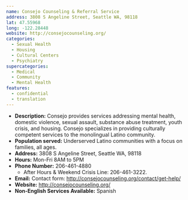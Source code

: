 ```yaml
---
name: Consejo Counseling & Referral Service
address: 3808 S Angeline Street, Seattle WA, 98118
lat: 47.55968
long: -122.28448
website: http://consejocounseling.org/
categories:
  - Sexual Health
  - Housing
  - Cultural Centers
  - Psychiatry
supercategories:
  - Medical
  - Community
  - Mental Health
features:
  - confidential
  - translation
---
```

- **Description:** Consejo provides services addressing mental health, domestic violence, sexual assault, substance abuse treatment, youth crisis, and housing. Consejo specializes in providing culturally competent services to the monolingual Latino community.
- **Population served:** Underserved Latino communities with a focus on families, all ages.
- **Address:** 3808 S Angeline Street, Seattle WA, 98118
- **Hours:** Mon-Fri 8AM to 5PM
- **Phone Number:** 206-461-4880
   - After Hours & Weekend Crisis Line: 206-461-3222.
- **Email:** Contact form: <http://consejocounseling.org/contact/get-help/>
- **Website:** <http://consejocounseling.org/>
- **Non-English Services Available:** Spanish
